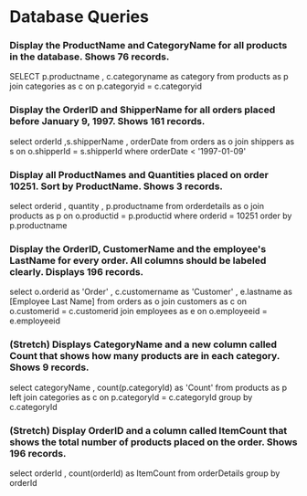 # Database Queries

### Display the ProductName and CategoryName for all products in the database. Shows 76 records.

SELECT p.productname
, c.categoryname as category
from products as p
join categories as c on p.categoryid = c.categoryid

### Display the OrderID and ShipperName for all orders placed before January 9, 1997. Shows 161 records.

select orderId
,s.shipperName
, orderDate 
from orders as o
join shippers as s on o.shipperId = s.shipperId
where orderDate < '1997-01-09'

### Display all ProductNames and Quantities placed on order 10251. Sort by ProductName. Shows 3 records.

select orderid
, quantity
, p.productname
from orderdetails as o
join products as p on o.productid = p.productid
where orderid = 10251
order by p.productname

### Display the OrderID, CustomerName and the employee's LastName for every order. All columns should be labeled clearly. Displays 196 records.

select o.orderid as 'Order'
, c.customername as 'Customer'
, e.lastname as [Employee Last Name]
from orders as o
join customers as c on o.customerid = c.customerid
join employees as e on o.employeeid = e.employeeid

### (Stretch)  Displays CategoryName and a new column called Count that shows how many products are in each category. Shows 9 records.

select categoryName
, count(p.categoryId) as 'Count'
from products as p
left join categories as c on p.categoryId = c.categoryId
group by c.categoryId

### (Stretch) Display OrderID and a  column called ItemCount that shows the total number of products placed on the order. Shows 196 records. 

select orderId
, count(orderId) as ItemCount
from orderDetails
group by orderId